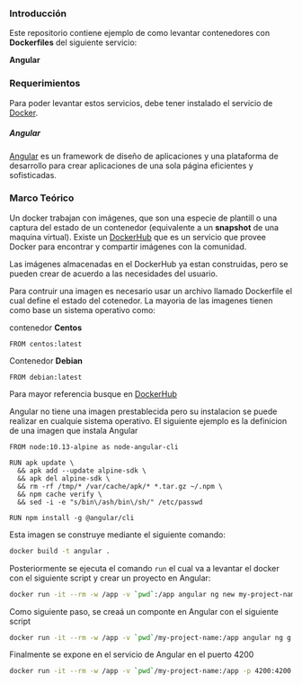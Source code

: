 ### Introducción

Este repositorio contiene ejemplo de como levantar contenedores con **Dockerfiles** del siguiente servicio:

**Angular**

### Requerimientos

Para poder levantar estos servicios, debe tener instalado el servicio de [Docker](https://docs.docker.com/get-docker/).

##### Angular

[Angular](https://angular.io/docs) es un framework de diseño de aplicaciones y una plataforma de desarrollo para crear aplicaciones de una sola página eficientes y sofisticadas.

### Marco Teórico

Un docker trabajan con imágenes, que son una especie de plantill o una captura del estado de un contenedor (equivalente a un **snapshot** de una maquina virtual). Existe un [DockerHub](https://hub.docker.com/) que es un servicio que provee Docker para encontrar y compartir imágenes con la comunidad.

Las imágenes almacenadas en el DockerHub ya estan construidas, pero se pueden crear de acuerdo a las necesidades del usuario.

Para contruir una imagen es necesario usar un archivo llamado Dockerfile el cual define el estado del cotenedor. La mayoria de las imagenes tienen como base un sistema operativo como:

contenedor **Centos**
```docker
FROM centos:latest
```

Contenedor **Debian**
```docker
FROM debian:latest
```

Para mayor referencia busque en [DockerHub](https://hub.docker.com/)

Angular no tiene una imagen prestablecida pero su instalacion se puede realizar en cualquie sistema operativo. El siguiente ejemplo es la definicion de una imagen que instala Angular 

```docker
FROM node:10.13-alpine as node-angular-cli

RUN apk update \
  && apk add --update alpine-sdk \
  && apk del alpine-sdk \
  && rm -rf /tmp/* /var/cache/apk/* *.tar.gz ~/.npm \
  && npm cache verify \
  && sed -i -e "s/bin\/ash/bin\/sh/" /etc/passwd

RUN npm install -g @angular/cli
```

Esta imagen se construye mediante el siguiente comando:

```sh
docker build -t angular .
```

Posteriormente se ejecuta el comando `run` el cual va a levantar el docker con el siguiente script y crear un proyecto en Angular:

```sh
docker run -it --rm -w /app -v `pwd`:/app angular ng new my-project-name
```

Como siguiente paso, se creaá un componte en Angular con el siguiente script

```sh
docker run -it --rm -w /app -v `pwd`/my-project-name:/app angular ng g component sample-component

```

Finalmente se expone en el servicio de Angular en el puerto 4200

```sh
docker run -it --rm -w /app -v `pwd`/my-project-name:/app -p 4200:4200 angular ng serve --host 0.0.0.0


```